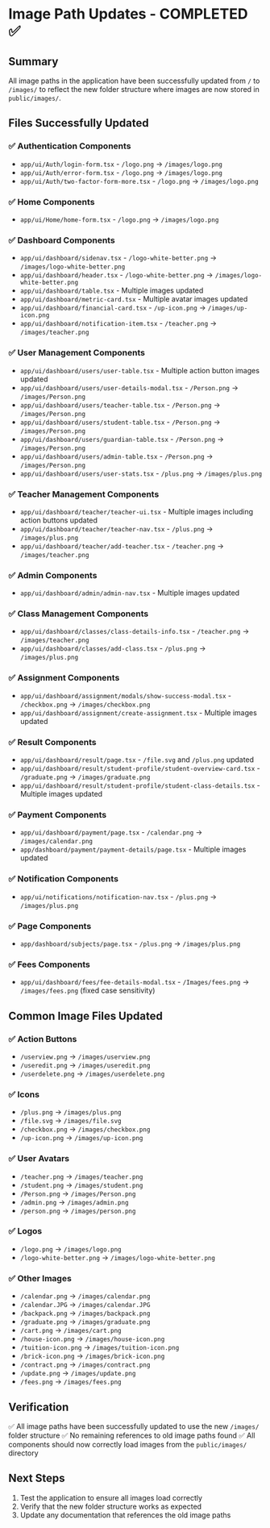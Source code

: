 # Image Path Updates - COMPLETED ✅

## Summary
All image paths in the application have been successfully updated from `/` to `/images/` to reflect the new folder structure where images are now stored in `public/images/`.

## Files Successfully Updated

### ✅ Authentication Components
- `app/ui/Auth/login-form.tsx` - `/logo.png` → `/images/logo.png`
- `app/ui/Auth/error-form.tsx` - `/logo.png` → `/images/logo.png`
- `app/ui/Auth/two-factor-form-more.tsx` - `/logo.png` → `/images/logo.png`

### ✅ Home Components
- `app/ui/Home/home-form.tsx` - `/logo.png` → `/images/logo.png`

### ✅ Dashboard Components
- `app/ui/dashboard/sidenav.tsx` - `/logo-white-better.png` → `/images/logo-white-better.png`
- `app/ui/dashboard/header.tsx` - `/logo-white-better.png` → `/images/logo-white-better.png`
- `app/ui/dashboard/table.tsx` - Multiple images updated
- `app/ui/dashboard/metric-card.tsx` - Multiple avatar images updated
- `app/ui/dashboard/financial-card.tsx` - `/up-icon.png` → `/images/up-icon.png`
- `app/ui/dashboard/notification-item.tsx` - `/teacher.png` → `/images/teacher.png`

### ✅ User Management Components
- `app/ui/dashboard/users/user-table.tsx` - Multiple action button images updated
- `app/ui/dashboard/users/user-details-modal.tsx` - `/Person.png` → `/images/Person.png`
- `app/ui/dashboard/users/teacher-table.tsx` - `/Person.png` → `/images/Person.png`
- `app/ui/dashboard/users/student-table.tsx` - `/Person.png` → `/images/Person.png`
- `app/ui/dashboard/users/guardian-table.tsx` - `/Person.png` → `/images/Person.png`
- `app/ui/dashboard/users/admin-table.tsx` - `/Person.png` → `/images/Person.png`
- `app/ui/dashboard/users/user-stats.tsx` - `/plus.png` → `/images/plus.png`

### ✅ Teacher Management Components
- `app/ui/dashboard/teacher/teacher-ui.tsx` - Multiple images including action buttons updated
- `app/ui/dashboard/teacher/teacher-nav.tsx` - `/plus.png` → `/images/plus.png`
- `app/ui/dashboard/teacher/add-teacher.tsx` - `/teacher.png` → `/images/teacher.png`

### ✅ Admin Components
- `app/ui/dashboard/admin/admin-nav.tsx` - Multiple images updated

### ✅ Class Management Components
- `app/ui/dashboard/classes/class-details-info.tsx` - `/teacher.png` → `/images/teacher.png`
- `app/ui/dashboard/classes/add-class.tsx` - `/plus.png` → `/images/plus.png`

### ✅ Assignment Components
- `app/ui/dashboard/assignment/modals/show-success-modal.tsx` - `/checkbox.png` → `/images/checkbox.png`
- `app/ui/dashboard/assignment/create-assignment.tsx` - Multiple images updated

### ✅ Result Components
- `app/ui/dashboard/result/page.tsx` - `/file.svg` and `/plus.png` updated
- `app/ui/dashboard/result/student-profile/student-overview-card.tsx` - `/graduate.png` → `/images/graduate.png`
- `app/ui/dashboard/result/student-profile/student-class-details.tsx` - Multiple images updated

### ✅ Payment Components
- `app/ui/dashboard/payment/page.tsx` - `/calendar.png` → `/images/calendar.png`
- `app/dashboard/payment/payment-details/page.tsx` - Multiple images updated

### ✅ Notification Components
- `app/ui/notifications/notification-nav.tsx` - `/plus.png` → `/images/plus.png`

### ✅ Page Components
- `app/dashboard/subjects/page.tsx` - `/plus.png` → `/images/plus.png`

### ✅ Fees Components
- `app/ui/dashboard/fees/fee-details-modal.tsx` - `/Images/fees.png` → `/images/fees.png` (fixed case sensitivity)

## Common Image Files Updated

### ✅ Action Buttons
- `/userview.png` → `/images/userview.png`
- `/useredit.png` → `/images/useredit.png`
- `/userdelete.png` → `/images/userdelete.png`

### ✅ Icons
- `/plus.png` → `/images/plus.png`
- `/file.svg` → `/images/file.svg`
- `/checkbox.png` → `/images/checkbox.png`
- `/up-icon.png` → `/images/up-icon.png`

### ✅ User Avatars
- `/teacher.png` → `/images/teacher.png`
- `/student.png` → `/images/student.png`
- `/Person.png` → `/images/Person.png`
- `/admin.png` → `/images/admin.png`
- `/person.png` → `/images/person.png`

### ✅ Logos
- `/logo.png` → `/images/logo.png`
- `/logo-white-better.png` → `/images/logo-white-better.png`

### ✅ Other Images
- `/calendar.png` → `/images/calendar.png`
- `/calendar.JPG` → `/images/calendar.JPG`
- `/backpack.png` → `/images/backpack.png`
- `/graduate.png` → `/images/graduate.png`
- `/cart.png` → `/images/cart.png`
- `/house-icon.png` → `/images/house-icon.png`
- `/tuition-icon.png` → `/images/tuition-icon.png`
- `/brick-icon.png` → `/images/brick-icon.png`
- `/contract.png` → `/images/contract.png`
- `/update.png` → `/images/update.png`
- `/fees.png` → `/images/fees.png`

## Verification
✅ All image paths have been successfully updated to use the new `/images/` folder structure
✅ No remaining references to old image paths found
✅ All components should now correctly load images from the `public/images/` directory

## Next Steps
1. Test the application to ensure all images load correctly
2. Verify that the new folder structure works as expected
3. Update any documentation that references the old image paths 